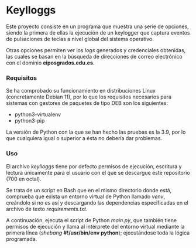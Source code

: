 # Keylloggs

Este proyecto consiste en un programa que muestra una serie de opciones,
siendo la primera de ellas la ejecución de un keylogger que captura eventos
de pulsaciones de teclas a nivel global del sistema operativo.

Otras opciones permiten ver los *logs* generados y credenciales obtenidas,
las cuales se basan en la búsqueda de direcciones de correo electrónico con
el dominio **eiposgrados.edu.es**.

### Requisitos

Se ha comprobado su funcionamiento en distribuciones Linux (concretamente Debian 11),
por lo que los requisitos necesarios para sistemas con gestores de paquetes de tipo DEB
son los siguientes:

- python3-virtualenv
- python3-pip

La versión de Python con la que se han hecho las pruebas es la 3.9, por lo que cualquiera
igual o superior a ésta no debería dar problemas.

### Uso

El archivo *keylloggs* tiene por defecto permisos de ejecución, escritura y lectura únicamente para
el usuario con el que se descargue este repositorio (700 en octal).

Se trata de un script en Bash que en el mismo directorio donde está, comprueba que exista un entorno
virtual de Python llamado *venv*, creándolo si no es así y descargando las dependencias especificadas
en el archivo de texto *requirements.txt*.

A continuación, ejecuta el script de Python *main.py*, que también tiene permisos de ejecución y llama
al intérprete del entorno virtual mediante la primera línea (*shebang* **#!/usr/bin/env python**);
ejecutándose toda la lógica programada.